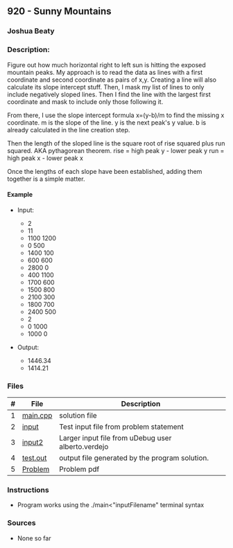 ## 920 - Sunny Mountains

### Joshua Beaty

### Description:

Figure out how much horizontal right to left sun is hitting the exposed mountain peaks.
My approach is to read the data as lines with a first coordinate and second coordinate as pairs of x,y.
Creating a line will also calculate its slope intercept stuff. Then, I mask my list of lines to only include
negatively sloped lines. Then I find the line with the largest first coordinate and
mask to include only those following it.

From there, I use the slope intercept formula x=(y-b)/m to find the missing x coordinate.
m is the slope of the line.
y is the next peak's y value.
b is already calculated in the line creation step.

Then the length of the sloped line is the square root of rise squared plus run squared. AKA pythagorean theorem.
rise = high peak y - lower peak y
run = high peak x - lower peak x

Once the lengths of each slope have been established, adding them together is a simple matter.

#### Example

- Input:

  - 2
  - 11
  - 1100 1200
  - 0 500
  - 1400 100
  - 600 600
  - 2800 0
  - 400 1100
  - 1700 600
  - 1500 800
  - 2100 300
  - 1800 700
  - 2400 500
  - 2
  - 0 1000
  - 1000 0

- Output:
  - 1446.34
  - 1414.21

### Files

|  #  | File                   | Description                                        |
| :-: | ---------------------- | -------------------------------------------------- |
|  1  | [main.cpp](./main.cpp) | solution file                                      |
|  2  | [input](./input)       | Test input file from problem statement             |
|  3  | [input2](./input2)     | Larger input file from uDebug user alberto.verdejo |
|  4  | [test.out](./test.out) | output file generated by the program solution.     |
|  5  | [Problem](./920.pdf)   | Problem pdf                                        |

### Instructions

- Program works using the ./main<"inputFilename" terminal syntax

### Sources

- None so far
